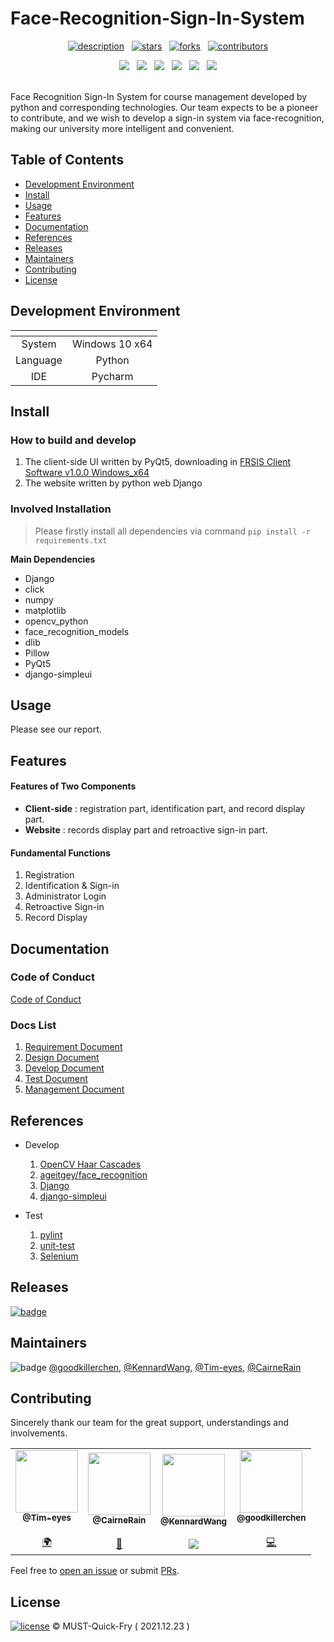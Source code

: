 # Face-Recognition-Sign-In-System

<div align="center">
  
  [![description](https://img.shields.io/badge/project-Team-1F1F1F?style=for-the-badge)](https://github.com/MUST-Quick-Fry/Face-Recognition-Sign-In-System)
  &nbsp;
  [![stars](https://img.shields.io/github/stars/MUST-Quick-Fry/Face-Recognition-Sign-In-System?style=for-the-badge&color=FDEE21)](https://github.com/MUST-Quick-Fry/Face-Recognition-Sign-In-System/stargazers)
  &nbsp;
  [![forks](https://img.shields.io/github/forks/MUST-Quick-Fry/Face-Recognition-Sign-In-System?style=for-the-badge&color=white)](https://github.com/MUST-Quick-Fry/Face-Recognition-Sign-In-System/forks)
  &nbsp;
  [![contributors](https://img.shields.io/github/contributors/MUST-Quick-Fry/Face-Recognition-Sign-In-System?style=for-the-badge&color=8BC0D0)](https://github.com/MUST-Quick-Fry/Face-Recognition-Sign-In-System/graphs/contributors)
  
  <img src="https://img.shields.io/badge/Windows-0078D6?style=for-the-badge&logo=windows&logoColor=white" />
  &nbsp;
  <img src="https://img.shields.io/badge/Python-FFD43B?style=for-the-badge&logo=python&logoColor=blue" />
  &nbsp;
  <img src="https://img.shields.io/badge/OpenCV-27338e?style=for-the-badge&logo=OpenCV&logoColor=white" />
  &nbsp;
  <img src="https://img.shields.io/badge/Django-092E20?style=for-the-badge&logo=django&logoColor=green" />
  &nbsp;
  <img src="https://img.shields.io/badge/Selenium-43B02A?style=for-the-badge&logo=Selenium&logoColor=white" />
  &nbsp;
  <img src="https://img.shields.io/badge/PyCharm-000000.svg?&style=for-the-badge&logo=PyCharm&logoColor=white" />
</div>

<br>

Face Recognition Sign-In System for course management developed by python and corresponding technologies. Our team expects to be a pioneer to contribute, and we wish to develop a sign-in system via face-recognition, making our university more intelligent and convenient. 



## Table of Contents

- [Development Environment](#development-environment)
- [Install](#install)
- [Usage](#usage)
- [Features](#features)
- [Documentation](#documentation)
- [References](#references)
- [Releases](#releases)
- [Maintainers](#maintainers)
- [Contributing](#contributing)
- [License](#license)



## Development Environment

|       <!-- -->      |                    <!-- -->                         |
| :-----------------: | :-------------------------------------------------: |
|       System        |                   Windows 10 x64                    |
|      Language       |                       Python                        |
|         IDE         |                      Pycharm                        |



## Install
### How to build and develop 
1. The client-side UI written by PyQt5, downloading in [FRSIS Client Software v1.0.0 Windows_x64](https://github.com/MUST-Quick-Fry/Face-Recognition-Sign-In-System/releases/tag/v1.0.0) 
2. The website written by python web Django

### Involved Installation 
> Please firstly install all dependencies via command `pip install -r requirements.txt`

**Main Dependencies**
- Django
- click
- numpy
- matplotlib
- opencv_python
- face_recognition_models
- dlib
- Pillow
- PyQt5
- django-simpleui



## Usage

<!-- 
### Project Report 
TO BE UPDATE...
 -->
 
Please see our report.



## Features
#### Features of Two Components 
- **Client-side** : registration part, identification part, and record display part. 
- **Website** : records display part and retroactive sign-in part. 
<!-- website -->

#### Fundamental Functions 
1. Registration 
2. Identification & Sign-in 
3. Administrator Login 
4. Retroactive Sign-in 
5. Record Display



## Documentation
### Code of Conduct 
[Code of Conduct](https://github.com/MUST-Quick-Fry/Face-Recognition-Sign-In-System/blob/master/.github/CODE_OF_CONDUCT.md)

### Docs List
1. [Requirement Document](https://github.com/MUST-Quick-Fry/Face-Recognition-Sign-In-System/blob/master/doc/Requirement_Document.md)
2. [Design Document](https://github.com/MUST-Quick-Fry/Face-Recognition-Sign-In-System/blob/master/doc/Design_Document.md)
3. [Develop Document](https://github.com/MUST-Quick-Fry/Face-Recognition-Sign-In-System/blob/master/doc/Develop_Document.md)
4. [Test Document](https://github.com/MUST-Quick-Fry/Face-Recognition-Sign-In-System/blob/master/doc/Test_Document.md)
5. [Management Document](https://github.com/MUST-Quick-Fry/Face-Recognition-Sign-In-System/blob/master/doc/Management_Document.md)

 

## References
- Develop
  1. [OpenCV Haar Cascades](https://github.com/opencv/opencv/tree/master/data/haarcascades)
  2. [ageitgey/face_recognition](https://github.com/ageitgey/face_recognition)
  3. [Django](https://docs.djangoproject.com/en/3.2/)
  4. [django-simpleui](https://github.com/newpanjing/simpleui)

- Test
  1. [pylint](https://github.com/PyCQA/pylint)
  2. [unit-test](https://docs.python.org/3/library/unittest.html)
  3. [Selenium](https://www.selenium.dev/documentation/)



## Releases

[![badge](https://img.shields.io/badge/release-v1.0.0-FF7800)](https://github.com/MUST-Quick-Fry/Face-Recognition-Sign-In-System/releases/tag/v1.0.0)



## Maintainers

![badge](https://img.shields.io/badge/maintenance-NO-EF2D5E) [@goodkillerchen](https://github.com/goodkillerchen), [@KennardWang](https://github.com/KennardWang), [@Tim-eyes](https://github.com/Tim-eyes), [@CairneRain](https://github.com/CairneRain)



## Contributing

Sincerely thank our team for the great support, understandings and involvements. 

<table>
  <tr>
    <td align="center"><a href="https://github.com/Tim-eyes"><img src="https://avatars.githubusercontent.com/u/53691717?&v=4" width="100px;" alt=""/><br /><sub><b>@Tim-eyes</b></sub></a><br /><a href="#translation-s8321414" title="Translation"><br />🌍</a></td>
    <td align="center"><a href="https://github.com/CairneRain"><img src="https://avatars.githubusercontent.com/u/45813709?v=4" width="100px;" alt=""/><br /><sub><b>@CairneRain</b></sub></a><br /><a href="#design-mzemlickis" title="Design"><br />🎨</a></td>
    <td align="center"><a href="https://github.com/KennardWang"><img src="https://avatars.githubusercontent.com/u/57723061?v=4" width="100px;" alt=""/><br /><sub><b>@KennardWang</b></sub></a><br /><a href="#platform-Sandural" title="Packaging/porting to new platform"><br /><img src="https://img.shields.io/badge/Buy_Me_A_Coffee-FFDD00?logo=buy-me-a-coffee&logoColor=black" /></a></td>
    <td align="center"><a href="https://github.com/goodkillerchen"><img src="https://avatars.githubusercontent.com/u/58941606?v=4" width="100px;" alt=""/><br /><sub><b>@goodkillerchen</b></sub></a><br /><a href="https://github.com/CopyTranslator/CopyTranslator/commits?author=Andy-AO" title="Code"><br />💻</a></td>
  </tr>
</table>

Feel free to [open an issue](https://github.com/MUST-Quick-Fry/Face-Recognition-Sign-In-System/issues) or submit [PRs](https://github.com/MUST-Quick-Fry/Face-Recognition-Sign-In-System/pulls).



## License

[![license](https://img.shields.io/github/license/MUST-Quick-Fry/Face-Recognition-Sign-In-System)](LICENSE) © MUST-Quick-Fry ( 2021.12.23 )
